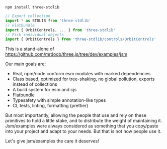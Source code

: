     npm install three-stdlib

```jsx
// Export collection
import * as STDLIB from 'three-stdlib'
// Flatbundle
import { OrbitControls, ... } from 'three-stdlib'
// Pick individual objects
import { OrbitControls } from 'three-stdlib/controls/OrbitControls'
```

This is a stand-alone of https://github.com/mrdoob/three.js/tree/dev/examples/jsm

Our main goals are:

- Real, npm/node conform esm modules with marked dependencies
- Class based, optimized for tree-shaking, no global pollution, exports instead of collections
- A build system for esm and cjs
- Flatbundle
- Typesafety with simple annotation-like types
- CI, tests, linting, formatting (prettier)

But most importantly, allowing the people that use and rely on these primitives to hold a little stake, and to distribute the weight of maintaining it. Jsm/examples were always considered as something that you copy/paste into your project and adapt to your needs. But that is not how people use it.

Let's give jsm/examples the care it deserves!
